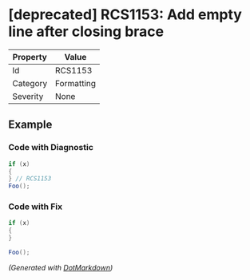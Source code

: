 # \[deprecated\] RCS1153: Add empty line after closing brace

| Property | Value      |
| -------- | ---------- |
| Id       | RCS1153    |
| Category | Formatting |
| Severity | None       |

## Example

### Code with Diagnostic

```csharp
if (x)
{
} // RCS1153
Foo();
```

### Code with Fix

```csharp
if (x)
{
}

Foo();
```


*\(Generated with [DotMarkdown](http://github.com/JosefPihrt/DotMarkdown)\)*